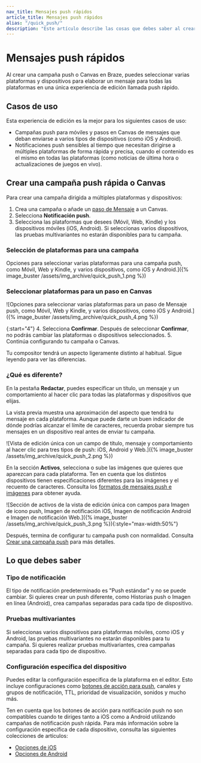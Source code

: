 ```yaml
---
nav_title: Mensajes push rápidos
article_title: Mensajes push rápidos
alias: "/quick_push/"
description: "Este artículo describe las cosas que debes saber al crear una campaña push o Canvas utilizando la experiencia de edición push rápida."
---
```


# Mensajes push rápidos

Al crear una campaña push o Canvas en Braze, puedes seleccionar varias plataformas y dispositivos para elaborar un mensaje para todas las plataformas en una única experiencia de edición llamada push rápido.

## Casos de uso

Esta experiencia de edición es la mejor para los siguientes casos de uso:

- Campañas push para móviles y pasos en Canvas de mensajes que deban enviarse a varios tipos de dispositivos (como iOS y Android).
- Notificaciones push sensibles al tiempo que necesitan dirigirse a múltiples plataformas de forma rápida y precisa, cuando el contenido es el mismo en todas las plataformas (como noticias de última hora o actualizaciones de juegos en vivo).

## Crear una campaña push rápida o Canvas

Para crear una campaña dirigida a múltiples plataformas y dispositivos:

1. Crea una campaña o añade un [paso de Mensaje]({{site.baseurl}}/user_guide/engagement_tools/canvas/canvas_components/message_step/) a un Canvas.  
2. Selecciona **Notificación push**.
3. Selecciona las plataformas que desees (Móvil, Web, Kindle) y los dispositivos móviles (iOS, Android). Si seleccionas varios dispositivos, las pruebas multivariantes no estarán disponibles para tu campaña.

### Selección de plataformas para una campaña
Opciones para seleccionar varias plataformas para una campaña push, como Móvil, Web y Kindle, y varios dispositivos, como iOS y Android.]({% image_buster /assets/img_archive/quick_push_1.png %})

### Seleccionar plataformas para un paso en Canvas
\![Opciones para seleccionar varias plataformas para un paso de Mensaje push, como Móvil, Web y Kindle, y varios dispositivos, como iOS y Android.]({% image_buster /assets/img_archive/quick_push_4.png %})

{:start="4"}
4\. Selecciona **Confirmar**. Después de seleccionar **Confirmar**, no podrás cambiar las plataformas o dispositivos seleccionados.
5\. Continúa configurando tu campaña o Canvas.

Tu compositor tendrá un aspecto ligeramente distinto al habitual. Sigue leyendo para ver las diferencias.

### ¿Qué es diferente?

En la pestaña **Redactar**, puedes especificar un título, un mensaje y un comportamiento al hacer clic para todas las plataformas y dispositivos que elijas.

La vista previa muestra una aproximación del aspecto que tendrá tu mensaje en cada plataforma. Aunque puede darte un buen indicador de dónde podrías alcanzar el límite de caracteres, recuerda probar siempre tus mensajes en un dispositivo real antes de enviar tu campaña.

\![Vista de edición única con un campo de título, mensaje y comportamiento al hacer clic para tres tipos de push: iOS, Android y Web.]({% image_buster /assets/img_archive/quick_push_2.png %})

En la sección **Activos**, selecciona o sube las imágenes que quieres que aparezcan para cada plataforma. Ten en cuenta que los distintos dispositivos tienen especificaciones diferentes para las imágenes y el recuento de caracteres. Consulta los [formatos de mensajes push e imágenes]({{site.baseurl}}/user_guide/message_building_by_channel/push/best_practices/message_format/) para obtener ayuda.

\![Sección de activos de la vista de edición única con campos para Imagen de icono push, Imagen de notificación iOS, Imagen de notificación Android e Imagen de notificación Web.]({% image_buster /assets/img_archive/quick_push_3.png %}){:style="max-width:50%"}

Después, termina de configurar tu campaña push con normalidad. Consulta [Crear una campaña push]({{site.baseurl}}/user_guide/message_building_by_channel/push/creating_a_push_message/) para más detalles.

## Lo que debes saber

### Tipo de notificación

El tipo de notificación predeterminado es "Push estándar" y no se puede cambiar. Si quieres crear un push diferente, como Historias push o Imagen en línea (Android), crea campañas separadas para cada tipo de dispositivo.

### Pruebas multivariantes

Si seleccionas varios dispositivos para plataformas móviles, como iOS y Android, las pruebas multivariantes no estarán disponibles para tu campaña. Si quieres realizar pruebas multivariantes, crea campañas separadas para cada tipo de dispositivo.

### Configuración específica del dispositivo

Puedes editar la configuración específica de la plataforma en el editor. Esto incluye configuraciones como [botones de acción para push]({{site.baseurl}}/user_guide/message_building_by_channel/push/advanced_push_options/push_action_buttons/), canales y grupos de notificación, TTL, prioridad de visualización, sonidos y mucho más. 

Ten en cuenta que los botones de acción para notificación push no son compatibles cuando te diriges tanto a iOS como a Android utilizando campañas de notificación push rápida. Para más información sobre la configuración específica de cada dispositivo, consulta las siguientes colecciones de artículos:

- [Opciones de iOS]({{site.baseurl}}/user_guide/message_building_by_channel/push/ios)
- [Opciones de Android]({{site.baseurl}}/user_guide/message_building_by_channel/push/android)


